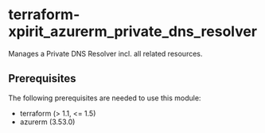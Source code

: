 # terraform-xpirit_azurerm_private_dns_resolver

Manages a Private DNS Resolver incl. all related resources.

## Prerequisites

The following prerequisites are needed to use this module:

- terraform (> 1.1, <= 1.5)
- azurerm (3.53.0)